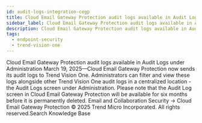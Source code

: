 ```yaml
---
id: audit-logs-integration-cegp
title: Cloud Email Gateway Protection audit logs available in Audit Logs under Administration
sidebar_label: Cloud Email Gateway Protection audit logs available in Audit Logs under Administration
description: Cloud Email Gateway Protection audit logs available in Audit Logs under Administration
tags:
  - endpoint-security
  - trend-vision-one
---
```


 Cloud Email Gateway Protection audit logs available in Audit Logs under Administration March 19, 2025—Cloud Email Gateway Protection now sends its audit logs to Trend Vision One. Administrators can filter and view these logs alongside other Trend Vision One audit logs in a centralized location - the Audit Logs screen under Administration. Please note that the Audit Log screen in Cloud Email Gateway Protection will be available for six months before it is permanently deleted. Email and Collaboration Security → Cloud Email Gateway Protection © 2025 Trend Micro Incorporated. All rights reserved.Search Knowledge Base